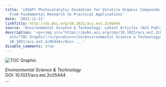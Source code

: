 ```yaml
---
title: '[ASAP] Photocatalytic Oxidation for Volatile Organic Compounds Elimination:
  From Fundamental Research to Practical Applications'
date: '2022-11-11'
linkTitle: http://dx.doi.org/10.1021/acs.est.2c05444
source: 'Environmental Science & Technology: Latest Articles (ACS Publications)'
description: '<p><img src="https://pubs.acs.org/cms/10.1021/acs.est.2c05444/asset/images/medium/es2c05444_0001.gif"
  alt="TOC Graphic"/></p><div><cite>Environmental Science & Technology</cite></div><div>DOI:
  10.1021/acs.est.2c05444</div> ...'
disable_comments: true
---
```

<p><img src="https://pubs.acs.org/cms/10.1021/acs.est.2c05444/asset/images/medium/es2c05444_0001.gif" alt="TOC Graphic"/></p><div><cite>Environmental Science & Technology</cite></div><div>DOI: 10.1021/acs.est.2c05444</div> ...